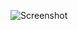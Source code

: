 ![Screenshot](https://user-images.githubusercontent.com/73433452/214161973-ddfd9442-7570-48a6-915f-b6a652853722.png)

